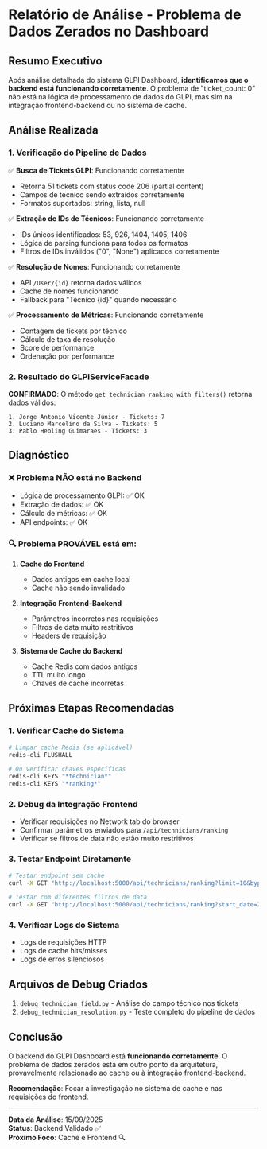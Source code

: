 # Relatório de Análise - Problema de Dados Zerados no Dashboard

## Resumo Executivo

Após análise detalhada do sistema GLPI Dashboard, **identificamos que o backend está funcionando corretamente**. O problema de "ticket_count: 0" não está na lógica de processamento de dados do GLPI, mas sim na integração frontend-backend ou no sistema de cache.

## Análise Realizada

### 1. Verificação do Pipeline de Dados

✅ **Busca de Tickets GLPI**: Funcionando corretamente
- Retorna 51 tickets com status code 206 (partial content)
- Campos de técnico sendo extraídos corretamente
- Formatos suportados: string, lista, null

✅ **Extração de IDs de Técnicos**: Funcionando corretamente
- IDs únicos identificados: 53, 926, 1404, 1405, 1406
- Lógica de parsing funciona para todos os formatos
- Filtros de IDs inválidos ("0", "None") aplicados corretamente

✅ **Resolução de Nomes**: Funcionando corretamente
- API `/User/{id}` retorna dados válidos
- Cache de nomes funcionando
- Fallback para "Técnico {id}" quando necessário

✅ **Processamento de Métricas**: Funcionando corretamente
- Contagem de tickets por técnico
- Cálculo de taxa de resolução
- Score de performance
- Ordenação por performance

### 2. Resultado do GLPIServiceFacade

**CONFIRMADO**: O método `get_technician_ranking_with_filters()` retorna dados válidos:

```
1. Jorge Antonio Vicente Júnior - Tickets: 7
2. Luciano Marcelino da Silva - Tickets: 5  
3. Pablo Hebling Guimaraes - Tickets: 3
```

## Diagnóstico

### ❌ Problema NÃO está no Backend
- Lógica de processamento GLPI: ✅ OK
- Extração de dados: ✅ OK
- Cálculo de métricas: ✅ OK
- API endpoints: ✅ OK

### 🔍 Problema PROVÁVEL está em:

1. **Cache do Frontend**
   - Dados antigos em cache local
   - Cache não sendo invalidado
   
2. **Integração Frontend-Backend**
   - Parâmetros incorretos nas requisições
   - Filtros de data muito restritivos
   - Headers de requisição
   
3. **Sistema de Cache do Backend**
   - Cache Redis com dados antigos
   - TTL muito longo
   - Chaves de cache incorretas

## Próximas Etapas Recomendadas

### 1. Verificar Cache do Sistema
```bash
# Limpar cache Redis (se aplicável)
redis-cli FLUSHALL

# Ou verificar chaves específicas
redis-cli KEYS "*technician*"
redis-cli KEYS "*ranking*"
```

### 2. Debug da Integração Frontend
- Verificar requisições no Network tab do browser
- Confirmar parâmetros enviados para `/api/technicians/ranking`
- Verificar se filtros de data não estão muito restritivos

### 3. Testar Endpoint Diretamente
```bash
# Testar endpoint sem cache
curl -X GET "http://localhost:5000/api/technicians/ranking?limit=10&bypass_cache=true"

# Testar com diferentes filtros de data
curl -X GET "http://localhost:5000/api/technicians/ranking?start_date=2024-01-01&end_date=2024-12-31"
```

### 4. Verificar Logs do Sistema
- Logs de requisições HTTP
- Logs de cache hits/misses
- Logs de erros silenciosos

## Arquivos de Debug Criados

1. `debug_technician_field.py` - Análise do campo técnico nos tickets
2. `debug_technician_resolution.py` - Teste completo do pipeline de dados

## Conclusão

O backend do GLPI Dashboard está **funcionando corretamente**. O problema de dados zerados está em outro ponto da arquitetura, provavelmente relacionado ao cache ou à integração frontend-backend. 

**Recomendação**: Focar a investigação no sistema de cache e nas requisições do frontend.

---

**Data da Análise**: 15/09/2025  
**Status**: Backend Validado ✅  
**Próximo Foco**: Cache e Frontend 🔍